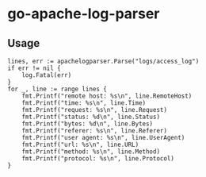 go-apache-log-parser
====================

## Usage
	lines, err := apachelogparser.Parse("logs/access_log")
	if err != nil {
		log.Fatal(err)
	}
	for _, line := range lines {
		fmt.Printf("remote host: %s\n", line.RemoteHost)
		fmt.Printf("time: %s\n", line.Time)
		fmt.Printf("request: %s\n", line.Request)
		fmt.Printf("status: %d\n", line.Status)
		fmt.Printf("bytes: %d\n", line.Bytes)
		fmt.Printf("referer: %s\n", line.Referer)
		fmt.Printf("user agent: %s\n", line.UserAgent)
		fmt.Printf("url: %s\n", line.URL)
		fmt.Printf("method: %s\n", line.Method)
		fmt.Printf("protocol: %s\n", line.Protocol)
	}
